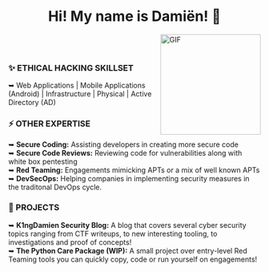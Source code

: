 <div align=center> 
  <h1> Hi! My name is Damiën! 👋 </h1>
</div>

<img align="right" alt="GIF" src="https://k1ngdamien.com/assets/img/uploads/profile.png" width="200" height="200" />
<br/><br/>

### 

<!--
**K1ngDamien/K1ngDamien** is a ✨ _special_ ✨ repository because its `README.md` (this file) appears on your GitHub profile.

Here are some ideas to get you started:

- 🔭 I’m currently working on ...
- 🌱 I’m currently learning ...
- 👯 I’m looking to collaborate on ...
- 🤔 I’m looking for help with ...
- 💬 Ask me about ...
- 📫 How to reach me: ...
- 😄 Pronouns: ...
- ⚡ Fun fact: ...
-->

### ✨ ETHICAL HACKING SKILLSET
➥ Web Applications | Mobile Applications (Android) | Infrastructure | Physical | Active Directory (AD) <br>


### ⚡ OTHER EXPERTISE
➥ **Secure Coding:** Assisting developers in creating more secure code <br>
➥ **Secure Code Reviews:** Reviewing code for vulnerabilities along with white box pentesting <br>
➥ **Red Teaming:** Engagements mimicking APTs or a mix of well known APTs <br>
➥ **DevSecOps:** Helping companies in implementing security measures in the traditonal DevOps cycle. <br>


### 🔭 PROJECTS
➥ **K1ngDamien Security Blog:** A blog that covers several cyber security topics ranging from CTF writeups, to new interesting tooling, to investigations and proof of concepts! <br>
➥ **The Python Care Package (WIP):** A small project over entry-level Red Teaming tools you can quickly copy, code or run yourself on engagements! <br>
